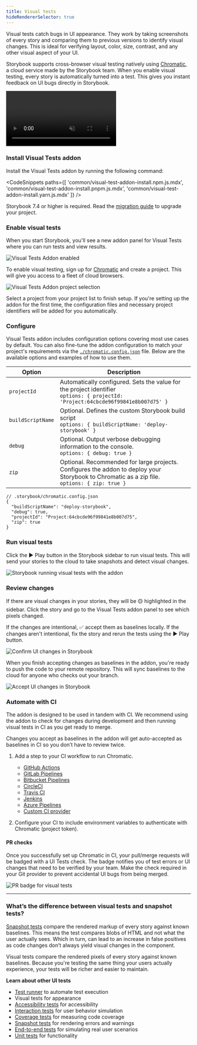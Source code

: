 ```yaml
---
title: Visual tests
hideRendererSelector: true
---
```


Visual tests catch bugs in UI appearance. They work by taking screenshots of every story and comparing them to previous versions to identify visual changes. This is ideal for verifying layout, color, size, contrast, and any other visual aspect of your UI.

Storybook supports cross-browser visual testing natively using [Chromatic](https://www.chromatic.com/storybook/?ref=storybook_site), a cloud service made by the Storybook team. When you enable visual testing, every story is automatically turned into a test. This gives you instant feedback on UI bugs directly in Storybook.

<video autoPlay muted playsInline loop>
  <source
    src="component-visual-testing-optimized.mp4"
    type="video/mp4"
  />
</video>

### Install Visual Tests addon

Install the Visual Tests addon by running the following command:

<!-- prettier-ignore-start -->

<CodeSnippets
  paths={[
    'common/visual-test-addon-install.npm.js.mdx',
    'common/visual-test-addon-install.pnpm.js.mdx',
    'common/visual-test-addon-install.yarn.js.mdx'
  ]}
/>

<!-- prettier-ignore-end -->

<Callout variant="info">

Storybook 7.4 or higher is required. Read the [migration guide](../migration-guide.md) to upgrade your project.

</Callout>

### Enable visual tests

When you start Storybook, you'll see a new addon panel for Visual Tests where you can run tests and view results.

![Visual Tests Addon enabled](./vta-enable.png)

To enable visual testing, sign up for [Chromatic](https://www.chromatic.com/start?startWithSignup=true&ref=storybook_site) and create a project. This will give you access to a fleet of cloud browsers.

![Visual Tests Addon project selection](./vta-select-project.png)

Select a project from your project list to finish setup. If you're setting up the addon for the first time, the configuration files and necessary project identifiers will be added for you automatically.

### Configure

Visual Tests addon includes configuration options covering most use cases by default. You can also fine-tune the addon configuration to match your project's requirements via the [`./chromatic.config.json`](https://www.chromatic.com/docs/cli#configuration) file. Below are the available options and examples of how to use them.

| Option            | Description                                                                                                                                        |
| ----------------- | -------------------------------------------------------------------------------------------------------------------------------------------------- |
| `projectId`       | Automatically configured. Sets the value for the project identifier <br/> `options: { projectId: 'Project:64cbcde96f99841e8b007d75' }`             |
| `buildScriptName` | Optional. Defines the custom Storybook build script <br/> `options: { buildScriptName: 'deploy-storybook' }`                                       |
| `debug`           | Optional. Output verbose debugging information to the console. <br/> `options: { debug: true }`                                                    |
| `zip`             | Optional. Recommended for large projects. Configures the addon to deploy your Storybook to Chromatic as a zip file. <br/> `options: { zip: true }` |

```jsonc
// .storybook/chromatic.config.json
{
  "buildScriptName": "deploy-storybook",
  "debug": true,
  "projectId": "Project:64cbcde96f99841e8b007d75",
  "zip": true
}
```

### Run visual tests

Click the ▶️ Play button in the Storybook sidebar to run visual tests. This will send your stories to the cloud to take snapshots and detect visual changes.

![Storybook running visual tests with the addon](./vta-run-tests.png)

### Review changes

If there are visual changes in your stories, they will be 🟡 highlighted in the sidebar. Click the story and go to the Visual Tests addon panel to see which pixels changed.

If the changes are intentional, ✅ accept them as baselines locally. If the changes aren't intentional, fix the story and rerun the tests using the ▶️ Play button.

![Confirm UI changes in Storybook](./vta-changes-found.png)

When you finish accepting changes as baselines in the addon, you're ready to push the code to your remote repository. This will sync baselines to the cloud for anyone who checks out your branch.

![Accept UI changes in Storybook](./vta-changes-accepted.png)

### Automate with CI

The addon is designed to be used in tandem with CI. We recommend using the addon to check for changes during development and then running visual tests in CI as you get ready to merge.

Changes you accept as baselines in the addon will get auto-accepted as baselines in CI so you don’t have to review twice.

1. Add a step to your CI workflow to run Chromatic.

   - [GitHub Actions](https://chromatic.com/docs/github-actions?ref=storybook_docs)
   - [GitLab Pipelines](https://chromatic.com/docs/gitlab?ref=storybook_docs)
   - [Bitbucket Pipelines](https://chromatic.com/docs/bitbucket-pipelines?ref=storybook_docs)
   - [CircleCI](https://chromatic.com/docs/circleci?ref=storybook_docs)
   - [Travis CI](https://chromatic.com/docs/travisci?ref=storybook_docs)
   - [Jenkins](https://chromatic.com/docs/jenkins?ref=storybook_docs)
   - [Azure Pipelines](https://chromatic.com/docs/azure-pipelines?ref=storybook_docs)
   - [Custom CI provider](https://chromatic.com/docs/custom-ci-provider?ref=storybook_docs)

2. Configure your CI to include environment variables to authenticate with Chromatic (project token).

#### PR checks

Once you successfully set up Chromatic in CI, your pull/merge requests will be badged with a UI Tests check. The badge notifies you of test errors or UI changes that need to be verified by your team. Make the check required in your Git provider to prevent accidental UI bugs from being merged.

![PR badge for visual tests](./vta-prbadge-test.png)

---

### What’s the difference between visual tests and snapshot tests?

[Snapshot tests](./snapshot-testing.md) compare the rendered markup of every story against known baselines. This means the test compares blobs of HTML and not what the user actually sees. Which in turn, can lead to an increase in false positives as code changes don’t always yield visual changes in the component.

Visual tests compare the rendered pixels of every story against known baselines. Because you're testing the same thing your users actually experience, your tests will be richer and easier to maintain.

**Learn about other UI tests**

- [Test runner](./test-runner.md) to automate test execution
- Visual tests for appearance
- [Accessibility tests](./accessibility-testing.md) for accessibility
- [Interaction tests](./interaction-testing.md) for user behavior simulation
- [Coverage tests](./test-coverage.md) for measuring code coverage
- [Snapshot tests](./snapshot-testing.md) for rendering errors and warnings
- [End-to-end tests](./stories-in-end-to-end-tests.md) for simulating real user scenarios
- [Unit tests](./stories-in-unit-tests.md) for functionality
